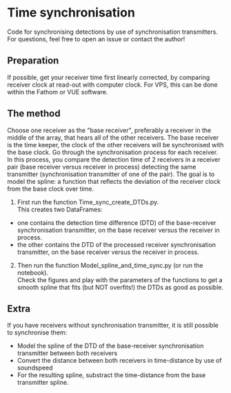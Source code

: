 # Time synchronisation

Code for synchronising detections by use of synchronisation transmitters.   
For questions, feel free to open an issue or contact the author!

## Preparation 

If possible, get your receiver time first linearly corrected, by comparing receiver clock at read-out with computer clock. For VPS, this can be done within the Fathom or VUE software.

## The method 

Choose one receiver as the "base receiver", preferably a receiver in the middle of the array, that hears all of the other receivers. The base receiver is the time keeper, the clock of the other receivers will be synchronised with the base clock. Go through the synchronisation process for each receiver. In this process, you compare the detection time of 2 receivers in a receiver pair (base receiver versus receiver in process) detecting the same transmitter (synchronisation transmitter of one of the pair). The goal is to model the spline: a function that reflects the deviation of the receiver clock from the base clock over time. 

1. First run the function Time_sync_create_DTDs.py.    
This creates two DataFrames:    
- one contains the detection time difference (DTD) of the base-receiver synchronisation transmitter, on the base receiver versus the receiver in process.
- the other contains the DTD of the processed receiver synchronisation transmitter, on the base receiver versus the receiver in process.

2. Then run the function Model_spline_and_time_sync.py (or run the notebook).   
Check the figures and play with the parameters of the functions to get a smooth spline that fits (but NOT overfits!) the DTDs as good as possible.

## Extra

If you have receivers without synchronisation transmitter, it is still possible to synchronise them: 
- Model the spline of the DTD of the base-receiver synchronisation transmitter between both receivers
- Convert the distance between both receivers in time-distance by use of soundspeed
- For the resulting spline, substract the time-distance from the base transmitter spline.
